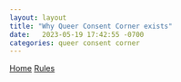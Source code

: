 ```yaml
---
layout: layout
title: "Why Queer Consent Corner exists"
date:   2023-05-19 17:42:55 -0700
categories: queer consent corner
---
```


[Home](/) [Rules](/rules/)
